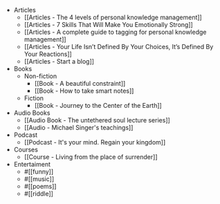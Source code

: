 - Articles
    - [[Articles - The 4 levels of personal knowledge management]]
    - [[Articles - 7 Skills That Will Make You Emotionally Strong]]
    - [[Articles - A complete guide to tagging for personal knowledge management]]
    - [[Articles - Your Life Isn’t Defined By Your Choices, It’s Defined By Your Reactions]]
    - [[Articles - Start a blog]]
- Books
    - Non-fiction
        - [[Book - A beautiful constraint]]
        - [[Book - How to take smart notes]]
    - Fiction
        - [[Book - Journey to the Center of the Earth]]
- Audio Books
    - [[Audio Book - The untethered soul lecture series]]
    - [[Audio - Michael Singer's teachings]]
- Podcast
    - [[Podcast - It's your mind. Regain your kingdom]]
- Courses
    - [[Course - Living from the place of surrender]]
- Entertaiment
    - #[[funny]]
    - #[[music]]
    - #[[poems]]
    - #[[riddle]]
